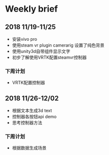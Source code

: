 # Weekly brief

## 2018 11/19-11/25
- 安装vivo pro
- 使用steam vr plugin camerarig 设置了纯色背景
- 使用unity3d自带组件显示文字
- 初步了解使用VRTK配置steamvr控制器

### 下周计划
- VRTK配置控制器


## 2018 11/26-12/02
- 根据文本生成3d text
- 控制器各按钮api demo
- 思考控制器方法

### 下周计划
- 根据数据生成场景
